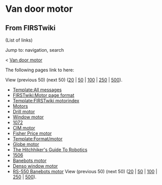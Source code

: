 # Van door motor

## From FIRSTwiki

(List of links)

Jump to: navigation, search

< [Van door motor](/index.php?title=Van_door_motor&redirect=no "Van door
motor")

The following pages link to here:

View (previous 50) (next 50) ([20](/index.php?title=Special:Whatlinkshere/Van_door_motor&limit=20&from=0 "Special:Whatlinkshere/Van door motor") | [50](/index.php?title=Special:Whatlinkshere/Van_door_motor&limit=50&from=0 "Special:Whatlinkshere/Van door motor") | [100](/index.php?title=Special:Whatlinkshere/Van_door_motor&limit=100&from=0 "Special:Whatlinkshere/Van door motor") | [250](/index.php?title=Special:Whatlinkshere/Van_door_motor&limit=250&from=0 "Special:Whatlinkshere/Van door motor") | [500](/index.php?title=Special:Whatlinkshere/Van_door_motor&limit=500&from=0 "Special:Whatlinkshere/Van door motor")).

- [Template:All messages](Template:All_messages "Template:All messages")
- [FIRSTwiki:Motor page format](FIRSTwiki:Motor_page_format "FIRSTwiki:Motor page format")
- [Template:FIRSTwiki motorindex](Template:FIRSTwiki_motorindex "Template:FIRSTwiki motorindex")
- [Motors](motors)
- [Drill motor](drill-motor)
- [Window motor](window-motor)
- [1072](1072 "1072")
- [CIM motor](CIM_motor "CIM motor")
- [Fisher Price motor](fisher-price-motor)
- [Template:Format/motor](Template:Format/motor "Template:Format/motor")
- [Globe motor](globe-motor)
- [The Hitchhiker's Guide To Robotics](The_Hitchhiker%27s_Guide_To_Robotics "The Hitchhiker's Guide To Robotics")
- [1506](1506 "1506")
- [Banebots motor](banebots-motor)
- [Denso window motor](denso-window-motor)
- [RS-550 Banebots motor](RS-550_Banebots_motor "RS-550 Banebots motor") View (previous 50) (next 50) ([20](/index.php?title=Special:Whatlinkshere/Van_door_motor&limit=20&from=0 "Special:Whatlinkshere/Van door motor") | [50](/index.php?title=Special:Whatlinkshere/Van_door_motor&limit=50&from=0 "Special:Whatlinkshere/Van door motor") | [100](/index.php?title=Special:Whatlinkshere/Van_door_motor&limit=100&from=0 "Special:Whatlinkshere/Van door motor") | [250](/index.php?title=Special:Whatlinkshere/Van_door_motor&limit=250&from=0 "Special:Whatlinkshere/Van door motor") | [500](/index.php?title=Special:Whatlinkshere/Van_door_motor&limit=500&from=0 "Special:Whatlinkshere/Van door motor")).
